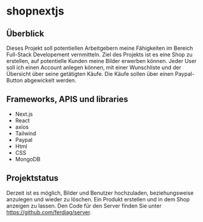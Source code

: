# shopnextjs

## Überblick

Dieses Projekt soll potentiellen Arbeitgebern meine Fähigkeiten im Bereich Full-Stack Developement vernmitteln. Ziel des Projekts ist es eine Shop zu erstellen, auf potentielle Kunden meine Bilder erwerben können. Jeder User soll ich einen Account anlegen können, mit einer Wunschliste und der Übersicht über seine getätigten Käufe. Die Käufe sollen über einen Paypal-Button abgewickelt werden.

## Frameworks, APIS und libraries

- Next.js
- React
- axios
- Tailwind
- Paypal
- Html
- CSS
- MongoDB

## Projektstatus

Derzeit ist es möglich, Bilder und Benutzer hochzuladen, beziehungsweise anzulegen und wieder zu löschen. Ein Produkt erstellen und in dem Shop anzeigen zu lassen. Den Code für den Server finden Sie unter https://github.com/ferdiag/server.
